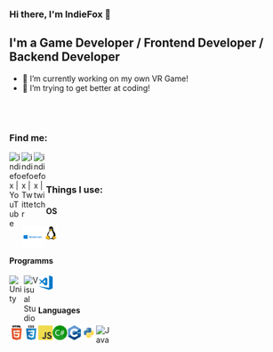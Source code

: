 ### Hi there, I'm IndieFox 🦊

## I'm a Game Developer / Frontend Developer / Backend Developer
- 💼 I’m currently working on my own VR Game!
- 🏫 I’m trying to get better at coding!
<!--
- 👯 I’m looking to collaborate with other content creators
- 🥅 2020 Goals: Contribute more to Open Source projects
- ⚡ Fun fact: I love to draw and play guitar / drums
-->
<br />
<br />

### Find me:

[<img align="left" alt="indiefox | YouTube" width="22px" src="https://cdn.jsdelivr.net/npm/simple-icons@v3/icons/youtube.svg" />][youtube]
[<img align="left" alt="indiefox | Twitter" width="22px" src="https://cdn.jsdelivr.net/npm/simple-icons@v3/icons/twitter.svg" />][twitter]
[<img align="left" alt="indiefox | twitch" width="22px" src="https://cdn.jsdelivr.net/npm/simple-icons@v3/icons/twitch.svg" />][twitch]

<br />
<br />

### Things I use:

#### OS
[<img align="left" alt="Windows" width="40px" src="https://raw.githubusercontent.com/github/explore/80688e429a7d4ef2fca1e82350fe8e3517d3494d/topics/windows/windows.png" />][Windows]
[<img align="left" alt="Linux" width="26px" src="https://raw.githubusercontent.com/github/explore/80688e429a7d4ef2fca1e82350fe8e3517d3494d/topics/linux/linux.png" />][Linux]

<br />
<br />

#### Programms
[<img align="left" alt="Unity" width="26px" src="https://icon-library.com/images/unity-icon/unity-icon-1.jpg" />][Unity]
[<img align="left" alt="Visual Studio" width="26px" src="https://upload.wikimedia.org/wikipedia/commons/thumb/c/cd/Visual_Studio_2017_Logo.svg/1200px-Visual_Studio_2017_Logo.svg.png" />][VS]
[<img align="left" alt="Visual Studio Code" width="26px" src="https://raw.githubusercontent.com/github/explore/80688e429a7d4ef2fca1e82350fe8e3517d3494d/topics/visual-studio-code/visual-studio-code.png" />][VSCode]

<br />
<br />

#### Languages

[<img align="left" alt="HTML5" width="26px" src="https://raw.githubusercontent.com/github/explore/80688e429a7d4ef2fca1e82350fe8e3517d3494d/topics/html/html.png" />][HTML5]
[<img align="left" alt="CSS3" width="26px" src="https://raw.githubusercontent.com/github/explore/80688e429a7d4ef2fca1e82350fe8e3517d3494d/topics/css/css.png" />][CSS]
[<img align="left" alt="JavaScript" width="26px" src="https://raw.githubusercontent.com/github/explore/80688e429a7d4ef2fca1e82350fe8e3517d3494d/topics/javascript/javascript.png" />][JavaScript]
[<img align="left" alt="CS" width="26px" src="https://raw.githubusercontent.com/github/explore/80688e429a7d4ef2fca1e82350fe8e3517d3494d/topics/csharp/csharp.png" />][CS]
[<img align="left" alt="CPP" width="26px" src="https://raw.githubusercontent.com/github/explore/80688e429a7d4ef2fca1e82350fe8e3517d3494d/topics/cpp/cpp.png" />][CPP]
[<img align="left" alt="Python" width="26px" src="https://raw.githubusercontent.com/github/explore/80688e429a7d4ef2fca1e82350fe8e3517d3494d/topics/python/python.png" />][Python]
[<img align="left" alt="Java" width="26px" src="https://cdn.icon-icons.com/icons2/2415/PNG/512/java_original_logo_icon_146458.png" />][Java]

<br />
<br />

[twitch]: twitch.tv/lndiefox/
[youtube]: bit.ly/2JqelCu/
[twitter]: https://twitter.com/_IndieFox/

[Windows]: https://www.microsoft.com/windows/
[Linux]: https://archlinux.org/

[Unity]: https://unity.com/
[VS]: https://visualstudio.microsoft.com/
[VSCode]: https://code.visualstudio.com/

[HTML5]: https://en.wikipedia.org/wiki/HTML
[CSS]: https://en.wikipedia.org/wiki/CSS
[JavaScript]: https://en.wikipedia.org/wiki/JavaScript
[CS]: https://en.wikipedia.org/wiki/C_Sharp_(programming_language)
[CPP]: https://en.wikipedia.org/wiki/C++
[Python]: https://en.wikipedia.org/wiki/Python_(programming_language)
[Java]: https://en.wikipedia.org/wiki/Java_(programming_language)
